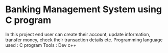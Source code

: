 # Banking Management System using C program

In this project end user can create their account, update information, transfer money,
check their transaction details etc.
Programming language used : C program
Tools : Dev c++

